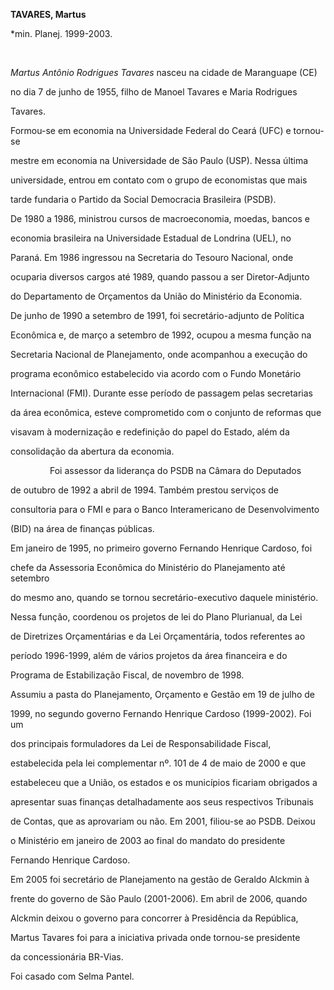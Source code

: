 **TAVARES, Martus**



\*min. Planej. 1999-2003.



 



*Martus Antônio Rodrigues Tavares* nasceu na cidade de Maranguape (CE)

no dia 7 de junho de 1955, filho de Manoel Tavares e Maria Rodrigues

Tavares.



Formou-se em economia na Universidade Federal do Ceará (UFC) e tornou-se

mestre em economia na Universidade de São Paulo (USP). Nessa última

universidade, entrou em contato com o grupo de economistas que mais

tarde fundaria o Partido da Social Democracia Brasileira (PSDB).



De 1980 a 1986, ministrou cursos de macroeconomia, moedas, bancos e

economia brasileira na Universidade Estadual de Londrina (UEL), no

Paraná. Em 1986 ingressou na Secretaria do Tesouro Nacional, onde

ocuparia diversos cargos até 1989, quando passou a ser Diretor-Adjunto

do Departamento de Orçamentos da União do Ministério da Economia.



De junho de 1990 a setembro de 1991, foi secretário-adjunto de Política

Econômica e, de março a setembro de 1992, ocupou a mesma função na

Secretaria Nacional de Planejamento, onde acompanhou a execução do

programa econômico estabelecido via acordo com o Fundo Monetário

Internacional (FMI). Durante esse período de passagem pelas secretarias

da área econômica, esteve comprometido com o conjunto de reformas que

visavam à modernização e redefinição do papel do Estado, além da

consolidação da abertura da economia.



                Foi assessor da liderança do PSDB na Câmara do Deputados

de outubro de 1992 a abril de 1994. Também prestou serviços de

consultoria para o FMI e para o Banco Interamericano de Desenvolvimento

(BID) na área de finanças públicas.



Em janeiro de 1995, no primeiro governo Fernando Henrique Cardoso, foi

chefe da Assessoria Econômica do Ministério do Planejamento até setembro

do mesmo ano, quando se tornou secretário-executivo daquele ministério.

Nessa função, coordenou os projetos de lei do Plano Plurianual, da Lei

de Diretrizes Orçamentárias e da Lei Orçamentária, todos referentes ao

período 1996-1999, além de vários projetos da área financeira e do

Programa de Estabilização Fiscal, de novembro de 1998.



Assumiu a pasta do Planejamento, Orçamento e Gestão em 19 de julho de

1999, no segundo governo Fernando Henrique Cardoso (1999-2002). Foi um

dos principais formuladores da Lei de Responsabilidade Fiscal,

estabelecida pela lei complementar nº. 101 de 4 de maio de 2000 e que

estabeleceu que a União, os estados e os municípios ficariam obrigados a

apresentar suas finanças detalhadamente aos seus respectivos Tribunais

de Contas, que as aprovariam ou não. Em 2001, filiou-se ao PSDB. Deixou

o Ministério em janeiro de 2003 ao final do mandato do presidente

Fernando Henrique Cardoso.



Em 2005 foi secretário de Planejamento na gestão de Geraldo Alckmin à

frente do governo de São Paulo (2001-2006). Em abril de 2006, quando

Alckmin deixou o governo para concorrer à Presidência da República,

Martus Tavares foi para a iniciativa privada onde tornou-se presidente

da concessionária BR-Vias.



Foi casado com Selma Pantel.



 



